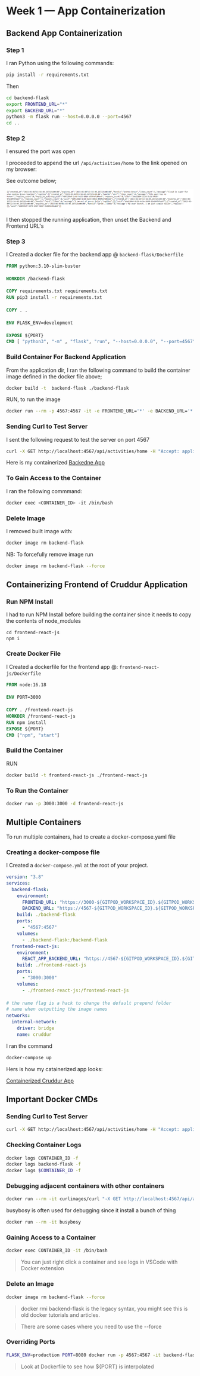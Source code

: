 # Week 1 — App Containerization

## Backend App Containerization


### Step 1


I ran Python using the following commands:


```sh
pip install -r requirements.txt
```


Then
```sh
cd backend-flask
export FRONTEND_URL="*"
export BACKEND_URL="*"
python3 -m flask run --host=0.0.0.0 --port=4567
cd ..
```


### Step 2

I ensured the port was open

I proceeded to append the url `/api/activities/home` to the link opened on my browser:

See outcome below;

![App Backend data](assets/Backend%20data.png)

I then stopped the running application, then unset the Backend and Frontend URL's


### Step 3


I Created a docker file for the backend app @ `backend-flask/Dockerfile`

```dockerfile
FROM python:3.10-slim-buster

WORKDIR /backend-flask

COPY requirements.txt requirements.txt
RUN pip3 install -r requirements.txt

COPY . .

ENV FLASK_ENV=development

EXPOSE ${PORT}
CMD [ "python3", "-m" , "flask", "run", "--host=0.0.0.0", "--port=4567"]
```


### Build Container For Backend Application

From the application dir, I ran the following command to build the container image defined in the docker file above;

```sh
docker build -t  backend-flask ./backend-flask
```

RUN, to run the image
```sh
docker run --rm -p 4567:4567 -it -e FRONTEND_URL='*' -e BACKEND_URL='*' backend-flask
```

### Sending Curl to Test Server


I sent the following request to test the server on port 4567

```sh
curl -X GET http://localhost:4567/api/activities/home -H "Accept: application/json" -H "Content-Type: application/json"
```

Here is my containerized [Backedne App]()


### To Gain Access to the Container


I ran the following commmand:

```sh
docker exec <CONTAINER_ID> -it /bin/bash
```

### Delete Image

I removed built image with: 
```sh
docker image rm backend-flask
```

NB: To forcefully remove image run
```sh
docker image rm backend-flask --force
```


## Containerizing Frontend of Cruddur Application

### Run NPM Install

I had to run NPM Install before building the container since it needs to copy the contents of node_modules

```
cd frontend-react-js
npm i
```

### Create Docker File

I Created a dockerfile for the frontend app @: `frontend-react-js/Dockerfile`

```dockerfile
FROM node:16.18

ENV PORT=3000

COPY . /frontend-react-js
WORKDIR /frontend-react-js
RUN npm install
EXPOSE ${PORT}
CMD ["npm", "start"]
```

### Build the Container


RUN
```sh
docker build -t frontend-react-js ./frontend-react-js
```

### To Run the Container

```sh
docker run -p 3000:3000 -d frontend-react-js
```

## Multiple Containers

To run multiple containers, had to create a docker-compose.yaml file

### Creating a docker-compose file

I Created a `docker-compose.yml` at the root of your project.

```yaml
version: "3.8"
services:
  backend-flask:
    environment:
      FRONTEND_URL: "https://3000-${GITPOD_WORKSPACE_ID}.${GITPOD_WORKSPACE_CLUSTER_HOST}"
      BACKEND_URL: "https://4567-${GITPOD_WORKSPACE_ID}.${GITPOD_WORKSPACE_CLUSTER_HOST}"
    build: ./backend-flask
    ports:
      - "4567:4567"
    volumes:
      - ./backend-flask:/backend-flask
  frontend-react-js:
    environment:
      REACT_APP_BACKEND_URL: "https://4567-${GITPOD_WORKSPACE_ID}.${GITPOD_WORKSPACE_CLUSTER_HOST}"
    build: ./frontend-react-js
    ports:
      - "3000:3000"
    volumes:
      - ./frontend-react-js:/frontend-react-js

# the name flag is a hack to change the default prepend folder
# name when outputting the image names
networks: 
  internal-network:
    driver: bridge
    name: cruddur
```

I ran the command

```sh
docker-compose up
```

Hers is how my catainerized app looks:

[Containerized Cruddur App]()




## Important Docker CMDs

### Sending Curl to Test Server

```sh
curl -X GET http://localhost:4567/api/activities/home -H "Accept: application/json" -H "Content-Type: application/json"
```

### Checking Container Logs

```sh
docker logs CONTAINER_ID -f
docker logs backend-flask -f
docker logs $CONTAINER_ID -f
```

###  Debugging  adjacent containers with other containers

```sh
docker run --rm -it curlimages/curl "-X GET http://localhost:4567/api/activities/home -H \"Accept: application/json\" -H \"Content-Type: application/json\""
```

busybosy is often used for debugging since it install a bunch of thing

```sh
docker run --rm -it busybosy
```

### Gaining Access to a Container

```sh
docker exec CONTAINER_ID -it /bin/bash
```

> You can just right click a container and see logs in VSCode with Docker extension

### Delete an Image

```sh
docker image rm backend-flask --force
```

> docker rmi backend-flask is the legacy syntax, you might see this is old docker tutorials and articles.

> There are some cases where you need to use the --force

### Overriding Ports

```sh
FLASK_ENV=production PORT=8080 docker run -p 4567:4567 -it backend-flask
```

> Look at Dockerfile to see how ${PORT} is interpolated

